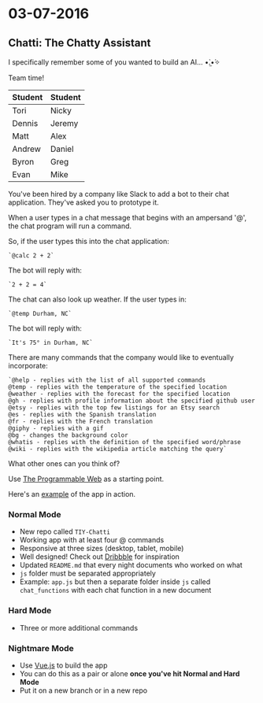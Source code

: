 # 03-07-2016

## Chatti: The Chatty Assistant

I specifically remember some of you wanted to build an AI... •̀.̫•́✧

Team time!

| Student    | Student    |
| ---------- | :--------- |
| Tori       | Nicky      |            
| Dennis     | Jeremy     |            
| Matt       | Alex       |            
| Andrew     | Daniel     |            
| Byron      | Greg       |     
| Evan       | Mike       |

You've been hired by a company like Slack to add a bot to
their chat application. They've asked you to prototype it.

When a user types in a chat message that begins with an
ampersand '@', the chat program will run a command.

So, if the user types this into the chat application:

    `@calc 2 + 2`

The bot will reply with:

    `2 + 2 = 4`

The chat can also look up weather. If the user types in:

    `@temp Durham, NC`

The bot will reply with:

    `It's 75° in Durham, NC`

There are many commands that the company would like to eventually incorporate:

    `@help - replies with the list of all supported commands
    @temp - replies with the temperature of the specified location
    @weather - replies with the forecast for the specified location
    @gh - replies with profile information about the specified github user
    @etsy - replies with the top few listings for an Etsy search
    @es - replies with the Spanish translation
    @fr - replies with the French translation
    @giphy - replies with a gif
    @bg - changes the background color
    @whatis - replies with the definition of the specified word/phrase
    @wiki - replies with the wikipedia article matching the query`

What other ones can you think of?

Use [The Programmable Web](http://www.programmableweb.com/apis/directory) as a starting point.

Here's an [example](https://www.youtube.com/watch?feature=player_embedded&v=qgGa6UAVMOQ) of the app in action.

### Normal Mode

* New repo called `TIY-Chatti`
* Working app with at least four @ commands
* Responsive at three sizes (desktop, tablet, mobile)
* Well designed! Check out [Dribbble](https://dribbble.com/search?q=chat) for inspiration
* Updated `README.md` that every night documents who worked on what
* `js` folder must be separated appropriately
* Example: `app.js` but then a separate folder inside `js` called `chat_functions` with each chat function in a new document

### Hard Mode

* Three or more additional commands

### Nightmare Mode

* Use [Vue.js](http://vuejs.org/) to build the app
* You can do this as a pair or alone **once you've hit Normal and Hard Mode**
* Put it on a new branch or in a new repo
